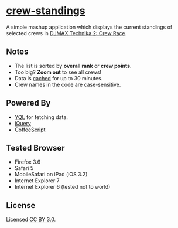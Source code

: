 [crew-standings](http://dtinth.github.com/)
==============

A simple mashup application which displays the current standings of selected crews in [DJMAX Technika 2: Crew Race](http://djmaxcrew.com/default.html).


Notes
-----

* The list is sorted by __overall rank__ or __crew points__.
* Too big? __Zoom out__ to see all crews!
* Data is [cached](http://www.yqlblog.net/blog/2010/03/12/avoiding-rate-limits-and-getting-banned-in-yql-and-pipes-caching-is-your-friend/) for up to 30 minutes.
* Crew names in the code are case-sensitive.


Powered By
----------

* [YQL](http://developer.yahoo.com/yql/) for fetching data.
* [jQuery](http://jquery.com/)
* [CoffeeScript](http://jashkenas.github.com/coffee-script/)


Tested Browser
--------------
* Firefox 3.6
* Safari 5
* MobileSafari on iPad (iOS 3.2)
* Internet Explorer 7
* Internet Explorer 6 (tested not to work!)


License
-------
Licensed [CC BY 3.0](http://creativecommons.org/licenses/by/3.0/).
